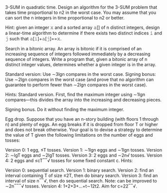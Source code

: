 3-SUM in quadratic time. Design an algorithm for the 3-SUM problem that takes time proportional to n2 in the worst case. You may assume that you can sort the n integers in time proportional to n2 or better.

Hint: given an integer 𝚡 and a sorted array 𝚊[] of n distinct integers, design a linear-time algorithm to determine if there exists two distinct indices 𝚒 and 𝚓 such that 𝚊[𝚒]+𝚊[𝚓]==𝚡.

Search in a bitonic array. An array is bitonic if it is comprised of an increasing sequence of integers followed immediately by a decreasing sequence of integers. Write a program that, given a bitonic array of n distinct integer values, determines whether a given integer is in the array.

Standard version: Use ∼3lgn compares in the worst case.
Signing bonus: Use ∼2lgn compares in the worst case (and prove that no algorithm can guarantee to perform fewer than ∼2lgn compares in the worst case).

Hints: Standard version. First, find the maximum integer using ∼1lgn compares—this divides the array into the increasing and decreasing pieces.

Signing bonus. Do it without finding the maximum integer.

Egg drop. Suppose that you have an n-story building (with floors 1 through n) and plenty of eggs. An egg breaks if it is dropped from floor T or higher and does not break otherwise. Your goal is to devise a strategy to determine the value of T given the following limitations on the number of eggs and tosses:

Version 0: 1 egg, ≤T tosses.
Version 1: ∼1lgn eggs and ∼1lgn tosses.
Version 2: ∼lgT eggs and ∼2lgT tosses.
Version 3: 2 eggs and ∼2n√ tosses.
Version 4: 2 eggs and ≤cT‾‾√ tosses for some fixed constant c.
Hints:

Version 0: sequential search.
Version 1: binary search.
Version 2: find an interval containing T of size ≤2T, then do binary search.
Version 3: find an interval of size n‾‾√, then do sequential search. Note: can be improved to ∼2n‾‾‾√ tosses.
Version 4: 1+2+3+…+t∼12t2. Aim for c=22‾‾√.
